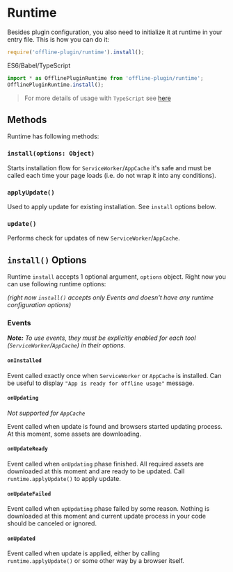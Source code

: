 # Runtime

Besides plugin configuration, you also need to initialize it at runtime in your entry file. This is how you can do it:

```js
require('offline-plugin/runtime').install();
```

ES6/Babel/TypeScript
```js
import * as OfflinePluginRuntime from 'offline-plugin/runtime';
OfflinePluginRuntime.install();
```

> For more details of usage with `TypeScript` see [here](typescript.md)

## Methods

Runtime has following methods:

### `install(options: Object)`

Starts installation flow for `ServiceWorker`/`AppCache` it's safe and must be called each time your page loads (i.e. do not wrap it into any conditions).

### `applyUpdate()`

Used to apply update for existing installation. See `install` options below.

### `update()`

Performs check for updates of new `ServiceWorker`/`AppCache`.

## `install()` Options

Runtime `install` accepts 1 optional argument, `options` object. Right now you can use following runtime options:

_(right now `install()` accepts only Events and doesn't have any runtime configuration options)_

### Events

_**Note:** To use events, they must be explicitly enabled for each tool (`ServiceWorker`/`AppCache`) in their options._

#### `onInstalled`

Event called exactly once when `ServiceWorker` or `AppCache` is installed. Can be useful to display `"App is ready for offline usage"` message.

#### `onUpdating`

_Not supported for `AppCache`_

Event called when update is found and browsers started updating process. At this moment, some assets are downloading.

#### `onUpdateReady`

Event called when `onUpdating` phase finished. All required assets are downloaded at this moment and are ready to be updated. Call `runtime.applyUpdate()` to apply update.

#### `onUpdateFailed`

Event called when `upUpdating` phase failed by some reason. Nothing is downloaded at this moment and current update process in your code should be canceled or ignored.

#### `onUpdated`

Event called when update is applied, either by calling `runtime.applyUpdate()` or some other way by a browser itself.